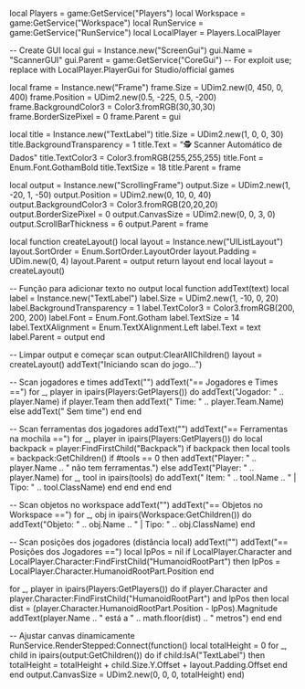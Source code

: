local Players = game:GetService("Players")
local Workspace = game:GetService("Workspace")
local RunService = game:GetService("RunService")
local LocalPlayer = Players.LocalPlayer

-- Create GUI
local gui = Instance.new("ScreenGui")
gui.Name = "ScannerGUI"
gui.Parent = game:GetService("CoreGui") -- For exploit use; replace with LocalPlayer.PlayerGui for Studio/official games

local frame = Instance.new("Frame")
frame.Size = UDim2.new(0, 450, 0, 400)
frame.Position = UDim2.new(0.5, -225, 0.5, -200)
frame.BackgroundColor3 = Color3.fromRGB(30,30,30)
frame.BorderSizePixel = 0
frame.Parent = gui

local title = Instance.new("TextLabel")
title.Size = UDim2.new(1, 0, 0, 30)
title.BackgroundTransparency = 1
title.Text = "🕵️ Scanner Automático de Dados"
title.TextColor3 = Color3.fromRGB(255,255,255)
title.Font = Enum.Font.GothamBold
title.TextSize = 18
title.Parent = frame

local output = Instance.new("ScrollingFrame")
output.Size = UDim2.new(1, -20, 1, -50)
output.Position = UDim2.new(0, 10, 0, 40)
output.BackgroundColor3 = Color3.fromRGB(20,20,20)
output.BorderSizePixel = 0
output.CanvasSize = UDim2.new(0, 0, 3, 0)
output.ScrollBarThickness = 6
output.Parent = frame

local function createLayout()
    local layout = Instance.new("UIListLayout")
    layout.SortOrder = Enum.SortOrder.LayoutOrder
    layout.Padding = UDim.new(0, 4)
    layout.Parent = output
    return layout
end
local layout = createLayout()

-- Função para adicionar texto no output
local function addText(text)
    local label = Instance.new("TextLabel")
    label.Size = UDim2.new(1, -10, 0, 20)
    label.BackgroundTransparency = 1
    label.TextColor3 = Color3.fromRGB(200, 200, 200)
    label.Font = Enum.Font.Gotham
    label.TextSize = 14
    label.TextXAlignment = Enum.TextXAlignment.Left
    label.Text = text
    label.Parent = output
end

-- Limpar output e começar scan
output:ClearAllChildren()
layout = createLayout()
addText("Iniciando scan do jogo...")

-- Scan jogadores e times
addText("")
addText("== Jogadores e Times ==")
for _, player in ipairs(Players:GetPlayers()) do
    addText("Jogador: " .. player.Name)
    if player.Team then
        addText(" Time: " .. player.Team.Name)
    else
        addText(" Sem time")
    end
end

-- Scan ferramentas dos jogadores
addText("")
addText("== Ferramentas na mochila ==")
for _, player in ipairs(Players:GetPlayers()) do
    local backpack = player:FindFirstChild("Backpack")
    if backpack then
        local tools = backpack:GetChildren()
        if #tools == 0 then
            addText("Player: " .. player.Name .. " não tem ferramentas.")
        else
            addText("Player: " .. player.Name)
            for _, tool in ipairs(tools) do
                addText(" Item: " .. tool.Name .. " | Tipo: " .. tool.ClassName)
            end
        end
    end
end

-- Scan objetos no workspace
addText("")
addText("== Objetos no Workspace ==")
for _, obj in ipairs(Workspace:GetChildren()) do
    addText("Objeto: " .. obj.Name .. " | Tipo: " .. obj.ClassName)
end

-- Scan posições dos jogadores (distância local)
addText("")
addText("== Posições dos Jogadores ==")
local lpPos = nil
if LocalPlayer.Character and LocalPlayer.Character:FindFirstChild("HumanoidRootPart") then
    lpPos = LocalPlayer.Character.HumanoidRootPart.Position
end

for _, player in ipairs(Players:GetPlayers()) do
    if player.Character and player.Character:FindFirstChild("HumanoidRootPart") and lpPos then
        local dist = (player.Character.HumanoidRootPart.Position - lpPos).Magnitude
        addText(player.Name .. " está a " .. math.floor(dist) .. " metros")
    end
end

-- Ajustar canvas dinamicamente
RunService.RenderStepped:Connect(function()
    local totalHeight = 0
    for _, child in ipairs(output:GetChildren()) do
        if child:IsA("TextLabel") then
            totalHeight = totalHeight + child.Size.Y.Offset + layout.Padding.Offset
        end
    end
    output.CanvasSize = UDim2.new(0, 0, 0, totalHeight)
end)

